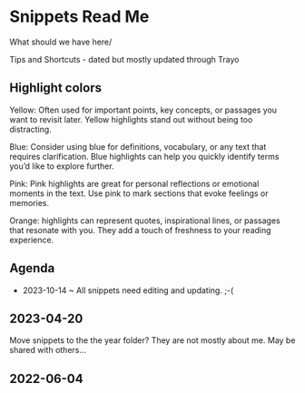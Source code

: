 # Snippets Read Me

What should we have here/

Tips and Shortcuts - dated but mostly updated through Trayo


## Highlight colors

Yellow: Often used for important points, key concepts, or passages you want to revisit later. Yellow highlights stand out without being too distracting.

Blue: Consider using blue for definitions, vocabulary, or any text that requires clarification. Blue highlights can help you quickly identify terms you’d like to explore further.

Pink: Pink highlights are great for personal reflections or emotional moments in the text. Use pink to mark sections that evoke feelings or memories.

Orange: highlights can represent quotes, inspirational lines, or passages that resonate with you. They add a touch of freshness to your reading experience.



## Agenda

* 2023-10-14 ~ All snippets need editing and updating. ;-(


## 2023-04-20

Move snippets to the the year folder? They are not mostly about me. May be shared with others...

## 2022-06-04

